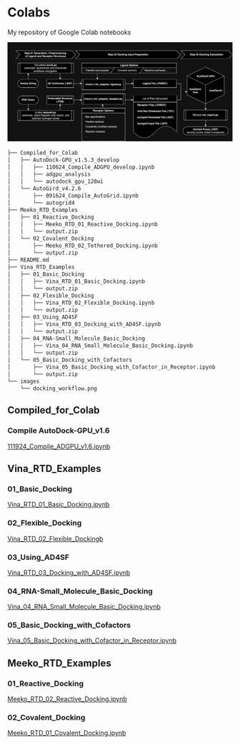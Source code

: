 # Colabs
My repository of Google Colab notebooks

![Docking Workflow](images/docking_workflow.png)

```
├── Compiled_for_Colab
│   ├── AutoDock-GPU_v1.5.3_develop
│   │   ├── 110624_Compile_ADGPU_develop.ipynb
│   │   ├── adgpu_analysis
│   │   └── autodock_gpu_128wi
│   └── AutoGird_v4.2.6
│       ├── 091624_Compile_AutoGrid.ipynb
│       └── autogrid4
├── Meeko_RTD_Examples
│   ├── 01_Reactive_Docking
│   │   ├── Meeko_RTD_01_Reactive_Docking.ipynb
│   │   └── output.zip
│   └── 02_Covalent_Docking
│       ├── Meeko_RTD_02_Tethered_Docking.ipynb
│       └── output.zip
├── README.md
├── Vina_RTD_Examples
│   ├── 01_Basic_Docking
│   │   ├── Vina_RTD_01_Basic_Docking.ipynb
│   │   └── output.zip
│   ├── 02_Flexible_Docking
│   │   ├── Vina_RTD_02_Flexible_Docking.ipynb
│   │   └── output.zip
│   ├── 03_Using_AD4SF
│   │   ├── Vina_RTD_03_Docking_with_AD4SF.ipynb
│   │   └── output.zip
│   ├── 04_RNA-Small_Molecule_Basic_Docking
│   │   ├── Vina_04_RNA_Small_Molecule_Basic_Docking.ipynb
│   │   └── output.zip
│   └── 05_Basic_Docking_with_Cofactors
│       ├── Vina_05_Basic_Docking_with_Cofactor_in_Receptor.ipynb
│       └── output.zip
└── images
    └── docking_workflow.png
```

## Compiled_for_Colab
### Compile AutoDock-GPU_v1.6
 <a href="https://colab.research.google.com/drive/1LThHUu_UadQqzfYKTgZx4W0Q8a4h22f_?usp=sharing">111924_Compile_ADGPU_v1.6.ipynb</a>

## Vina_RTD_Examples
### 01_Basic_Docking
 <a href="https://colab.research.google.com/drive/1cHSl78lBPUc_J1IZxLgN4GwD_ADmohVU?usp=sharing">Vina_RTD_01_Basic_Docking.ipynb</a>

### 02_Flexible_Docking
 <a href="https://colab.research.google.com/drive/1cazEckGbvl9huWzpxXpd_Qaj0_NipWcz?usp=sharing">Vina_RTD_02_Flexible_Dockingb</a>

### 03_Using_AD4SF
 <a href="https://colab.research.google.com/drive/1zoSyID2fSoqGz3Zb1_IatUT2uxZ2mCNZ?usp=sharing">Vina_RTD_03_Docking_with_AD4SF.ipynb</a>

### 04_RNA-Small_Molecule_Basic_Docking
 <a href="https://colab.research.google.com/drive/1hkt-XYebvAvbAf3cxZ3Yfze5R2lzhUfO?usp=sharing">Vina_04_RNA_Small_Molecule_Basic_Docking.ipynb</a>

### 05_Basic_Docking_with_Cofactors
 <a href="https://colab.research.google.com/drive/1-2yoPRVsmrLoYzLQGi_3KGWLlRk7ETdn?usp=sharing">Vina_05_Basic_Docking_with_Cofactor_in_Receptor.ipynb</a>

## Meeko_RTD_Examples
### 01_Reactive_Docking
 <a href="https://colab.research.google.com/drive/1tzQoguVQDCguOaLSsGvQuL57ry_PY3UG?usp=sharing">Meeko_RTD_02_Reactive_Docking.ipynb</a>

### 02_Covalent_Docking
 <a href="https://colab.research.google.com/drive/1tf9xOgn6u8eDTeFJtc8GCEGRX-8aR9Bo?usp=sharing">Meeko_RTD_01_Covalent_Docking.ipynb</a>
